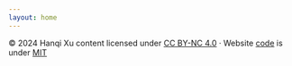 ```yaml
---
layout: home
---
```

<link href="https://social.linux.pizza/@colgrave" rel="me">

© 2024 Hanqi Xu content licensed under [CC BY-NC 4.0](https://creativecommons.org/licenses/by-nc/4.0/) · Website [code](https://github.com/Colgrave34/Colgrave34.github.io) is under [MIT](https://github.com/Colgrave34/Colgrave34.github.io/blob/main/LICENSE)
